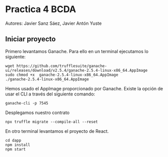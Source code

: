# Practica 4 BCDA
Autores: Javier Sanz Sáez, Javier Antón Yuste

## Iniciar proyecto
Primero levantamos Ganache. Para ello en un terminal ejecutamos lo siguiente:

```
wget https://github.com/trufflesuite/ganache-ui/releases/download/v2.5.4/ganache-2.5.4-linux-x86_64.AppImage
sudo chmod +x  ganache-2.5.4-linux-x86_64.AppImage
./ganache-2.5.4-linux-x86_64.AppImage
```

Hemos usado el AppImage proporcionado por Ganache. Existe la opción de usar el CLI a través del siguiente comando:

```
ganache-cli -p 7545
```

Desplegamos nuestro contrato

```
npx truffle migrate --compile-all --reset
```

En otro terminal levantamos el proyecto de React.

```
cd dapp
npm install
npm start
```